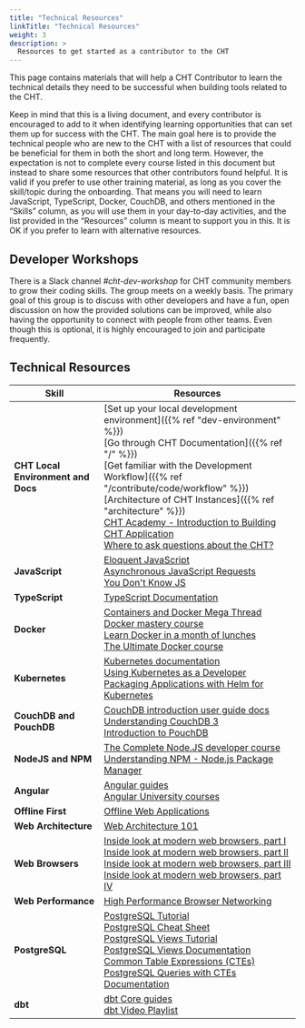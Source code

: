 ```yaml
---
title: "Technical Resources"
linkTitle: "Technical Resources"
weight: 3
description: >
  Resources to get started as a contributor to the CHT
---
```


This page contains materials that will help a CHT Contributor to learn the technical details they need to be successful when building tools related to the CHT. 

Keep in mind that this is a living document, and every contributor is encouraged to add to it when identifying learning opportunities that can set them up for success with the CHT. The main goal here is to provide the technical people who are new to the CHT with a list of resources that could be beneficial for them in both the short and long term. However, the expectation is not to complete every course listed in this document but instead to share some resources that other contributors found helpful. It is valid if you prefer to use other training material, as long as you cover the skill/topic during the onboarding. That means you will need to learn JavaScript, TypeScript, Docker, CouchDB, and others mentioned in the “Skills” column, as you will use them in your day-to-day activities, and the list provided in the “Resources” column is meant to support you in this. It is OK if you prefer to learn with alternative resources. 

## Developer Workshops
There is a Slack channel *#cht-dev-workshop* for CHT community members to grow their coding skills. The group meets on a weekly basis. The primary goal of this group is to discuss with other developers and have a fun, open discussion on how the provided solutions can be improved, while also having the opportunity to connect with people from other teams. Even though this is optional, it is highly encouraged to join and participate frequently.

## Technical Resources

| Skill | Resources |
| ----------------| ----------- |
| **CHT Local Environment and Docs** | [Set up your local development environment]({{% ref "dev-environment" %}}) <br> [Go through CHT Documentation]({{% ref "/" %}}) <br> [Get familiar with the Development Workflow]({{% ref "/contribute/code/workflow" %}}) <br>[Architecture of CHT Instances]({{% ref "architecture" %}}) <br> [CHT Academy - Introduction to Building CHT Application](https://academy.communityhealthtoolkit.org/courses/course-v1:cht-academy+201+2022/about) <br>  [Where to ask questions about the CHT?](https://forum.communityhealthtoolkit.org/) |
| **JavaScript** | [Eloquent JavaScript](https://eloquentjavascript.net/) <br> [Asynchronous JavaScript Requests](https://www.udacity.com/course/asynchronous-javascript-requests--ud109) <br> [You Don't Know JS](https://github.com/getify/You-Dont-Know-JS) |
| **TypeScript** | [TypeScript Documentation](https://www.typescriptlang.org/docs/) |
| **Docker** | [Containers and Docker Mega Thread](https://twitter.com/iximiuz/status/1423984739514454033?s=21) <br> [Docker mastery course](https://www.udemy.com/course/docker-mastery/) <br> [Learn Docker in a month of lunches](https://diamol.net/) <br> [The Ultimate Docker course](https://codewithmosh.com/p/the-ultimate-docker-course) |
| **Kubernetes** | [Kubernetes documentation](https://kubernetes.io/docs/home/) <br> [Using Kubernetes as a Developer](https://www.pluralsight.com/paths/using-kubernetes-as-a-developer) <br> [Packaging Applications with Helm for Kubernetes](https://www.pluralsight.com/courses/kubernetes-packaging-applications-helm) |
| **CouchDB and PouchDB** | [CouchDB introduction user guide docs](https://docs.couchdb.org/en/stable/intro/index.html) <br> [Understanding CouchDB 3](https://www.udemy.com/course/understanding-couchdb/) <br> [Introduction to PouchDB](https://pouchdb.com/guides/) |
| **NodeJS and NPM** | [The Complete Node.JS developer course](https://www.udemy.com/course/the-complete-nodejs-developer-course-2/) <br> [Understanding NPM - Node.js Package Manager](https://www.udemy.com/course/understanding-npm/)|
| **Angular** | [Angular guides](https://angular.dev/overview) <br> [Angular University courses](https://angular-university.io/course/getting-started-with-angular2) |
| **Offline First** | [Offline Web Applications](https://www.youtube.com/playlist?list=PLAwxTw4SYaPmTSxtOWyJVKTUaNBGze2ed) |
| **Web Architecture** | [Web Architecture 101](https://medium.com/storyblocks-engineering/web-architecture-101-a3224e126947) |
| **Web Browsers** | [Inside look at modern web browsers, part I](https://developer.chrome.com/blog/inside-browser-part1/) <br> [Inside look at modern web browsers, part II](https://developer.chrome.com/blog/inside-browser-part2/) <br> [Inside look at modern web browsers, part III](https://developer.chrome.com/blog/inside-browser-part3/) <br> [Inside look at modern web browsers, part IV](https://developer.chrome.com/blog/inside-browser-part4/)|
| **Web Performance** | [High Performance Browser Networking](https://hpbn.co/)|
| **PostgreSQL** | [PostgreSQL Tutorial](https://www.postgresqltutorial.com/) <br> [PostgreSQL Cheat Sheet](https://www.postgresqltutorial.com/postgresql-cheat-sheet/) <br> [PostgreSQL Views Tutorial](https://www.postgresqltutorial.com/postgresql-views/) <br> [PostgreSQL Views Documentation](https://www.postgresql.org/docs/current/tutorial-views.html) <br> [Common Table Expressions (CTEs)](https://www.postgresqltutorial.com/postgresql-tutorial/postgresql-cte/) <br> [PostgreSQL Queries with CTEs Documentation](https://www.postgresql.org/docs/current/queries-with.html) |
| **dbt** | [dbt Core guides](https://docs.getdbt.com/docs/core/installation) <br> [dbt Video Playlist](https://www.youtube.com/playlist?list=PLohMhitTY9xuEVMpLG3xXhsKG9j2XCTeF) |
